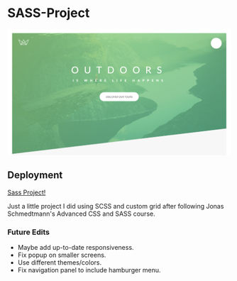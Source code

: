 # SASS-Project

![GitHub Logo](/img/screenshot-project.png)

## Deployment

[Sass Project!](https://sanjula8.github.io/SASS-Project/)

Just a little project I did using SCSS and custom grid after following Jonas Schmedtmann's Advanced CSS and SASS course.

### Future Edits

-   Maybe add up-to-date responsiveness.
-   Fix popup on smaller screens.
-   Use different themes/colors.
-   Fix navigation panel to include hamburger menu.
